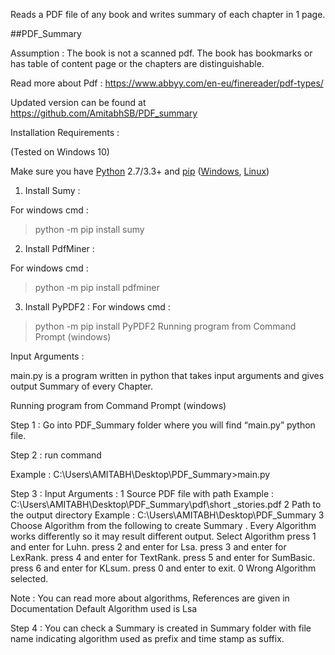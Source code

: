 Reads a PDF file of any book and writes summary of each chapter in 1 page.

##PDF_Summary 

Assumption : 
The book is not a scanned pdf.
The book has bookmarks or has table of content page or the chapters are distinguishable.

Read more about Pdf : https://www.abbyy.com/en-eu/finereader/pdf-types/

Updated version can be found at https://github.com/AmitabhSB/PDF_summary

Installation  Requirements :

(Tested on Windows 10)

Make sure you have [Python](http://www.python.org/) 2.7/3.3+ and
[pip](https://crate.io/packages/pip/)
([Windows](http://docs.python-guide.org/en/latest/starting/install/win/),
[Linux](http://docs.python-guide.org/en/latest/starting/install/linux/))
 
1. Install Sumy :
	
For windows cmd :
>python -m pip install sumy

2. Install PdfMiner :

For windows cmd :
>python -m pip install pdfminer

3. Install PyPDF2 :
For windows cmd :
>python -m pip install PyPDF2
Running program from Command Prompt (windows)

Input Arguments :

main.py is a program written in python that takes input arguments and gives output Summary of every Chapter.

Running program from Command Prompt (windows)

Step 1 : Go into PDF_Summary folder where you will find “main.py” python file.

Step 2 : run command 

Example :
 C:\Users\AMITABH\Desktop\PDF_Summary>main.py 

Step 3 : Input Arguments :
1 Source PDF file with path 
	Example : C:\Users\AMITABH\Desktop\PDF_Summary\pdf\short _stories.pdf 
2 Path to the output directory 
	Example : C:\Users\AMITABH\Desktop\PDF_Summary
3 Choose Algorithm from the following to create Summary . Every Algorithm works differently so it may result different output.
Select Algorithm
 press 1 and enter for Luhn.
 press 2 and enter for Lsa.
 press 3 and enter for LexRank.
 press 4 and enter for TextRank.
 press 5 and enter for SumBasic.
 press 6 and enter for KLsum.
 press 0 and enter to exit.
0
Wrong Algorithm selected.

Note : You can read more about algorithms, References are given in Documentation
Default Algorithm used is Lsa


Step 4 : You can check a Summary is created in Summary folder with file name indicating algorithm used as prefix and time stamp as suffix.

